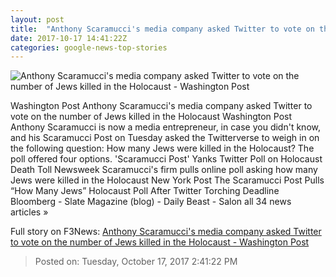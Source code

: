 ```yaml
---
layout: post
title:  "Anthony Scaramucci's media company asked Twitter to vote on the number of Jews killed in the Holocaust - Washington Post"
date: 2017-10-17 14:41:22Z
categories: google-news-top-stories
---
```


![Anthony Scaramucci's media company asked Twitter to vote on the number of Jews killed in the Holocaust - Washington Post](https://img.washingtonpost.com/rf/image_1484w/2010-2019/Wires/Images/2017-07-21/AP/APTOPIX_Trump_Communications_30993-58f19.jpg?t=20170517)

Washington Post Anthony Scaramucci's media company asked Twitter to vote on the number of Jews killed in the Holocaust Washington Post Anthony Scaramucci is now a media entrepreneur, in case you didn't know, and his Scaramucci Post on Tuesday asked the Twitterverse to weigh in on the following question: How many Jews were killed in the Holocaust? The poll offered four options. 'Scaramucci Post' Yanks Twitter Poll on Holocaust Death Toll Newsweek Scaramucci's firm pulls online poll asking how many Jews were killed in the Holocaust New York Post The Scaramucci Post Pulls “How Many Jews” Holocaust Poll After Twitter Torching Deadline Bloomberg - Slate Magazine (blog) - Daily Beast - Salon all 34 news articles »


Full story on F3News: [Anthony Scaramucci's media company asked Twitter to vote on the number of Jews killed in the Holocaust - Washington Post](http://www.f3nws.com/n/Sg4p3F)

> Posted on: Tuesday, October 17, 2017 2:41:22 PM
